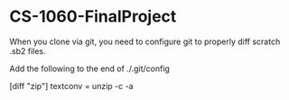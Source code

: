 # CS-1060-FinalProject

When you clone via git, you need to configure git to properly diff scratch .sb2 files.

Add the following to the end of ./.git/config

[diff "zip"]
        textconv = unzip -c -a

